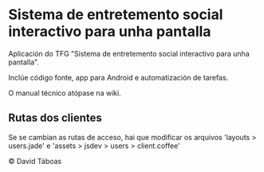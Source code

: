 # Sistema de entretemento social interactivo para unha pantalla

Aplicación do TFG "Sistema de entretemento social interactivo para unha pantalla".

Inclúe código fonte, app para Android e automatización de tarefas.

O manual técnico atópase na wiki.

## Rutas dos clientes
Se se cambian as rutas de acceso, hai que modificar os arquivos 'layouts > users.jade' e 'assets > jsdev > users > client.coffee'


© David Táboas
